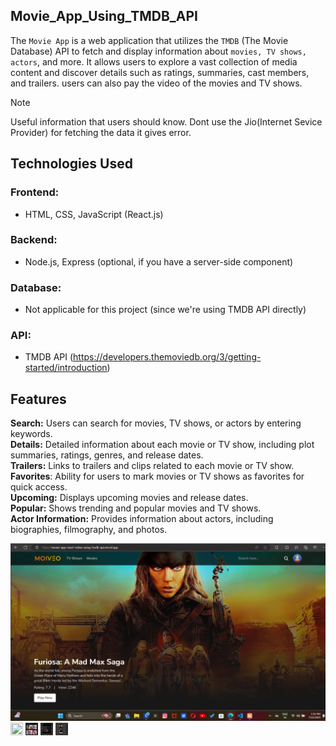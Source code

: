 ## Movie_App_Using_TMDB_API
The `Movie App` is a web application that utilizes the `TMDB` (The Movie Database) API to fetch and display information about `movies, TV shows, actors`, and more. It allows users to explore a vast collection of media content and discover details such as ratings, summaries, cast members, and trailers. users can also pay the video of the movies and TV shows. 

> [!NOTE]
> Useful information that users should know. Dont use the Jio(Internet Sevice Provider) for fetching the data it gives error.

## Technologies Used
### Frontend: 
 - HTML, CSS, JavaScript (React.js)
### Backend: 
 - Node.js, Express (optional, if you have a server-side component)
### Database: 
 - Not applicable for this project (since we're using TMDB API directly)
### API: 
 -  TMDB API (https://developers.themoviedb.org/3/getting-started/introduction)

## Features
**Search:** Users can search for movies, TV shows, or actors by entering keywords. </br>
**Details:** Detailed information about each movie or TV show, including plot summaries, ratings, genres, and release dates.  </br>
**Trailers:** Links to trailers and clips related to each movie or TV show. </br>
**Favorites**: Ability for users to mark movies or TV shows as favorites for quick access.  </br>
**Upcoming:** Displays upcoming movies and release dates. </br>
**Popular:** Shows trending and popular movies and TV shows.  </br>
**Actor Information:** Provides information about actors, including biographies, filmography, and photos. </br>

<img src="https://github.com/prakashghropade/Movie_App_React-Redux/blob/main/Home_movie.png" height="30%" width="100%"/>
<img src="https://github.com/prakashghropade/Movie_App_React-Redux/blob/main/details_movies.png" height="20px" width="20px"/>
<img src="https://github.com/prakashghropade/Movie_App_React-Redux/blob/main/SearchPage.png" height="20px" width="20px"/>
<img src="https://github.com/prakashghropade/Movie_App_React-Redux/blob/main/video_page.png" height="20px" width="20px"/>
<img src="https://github.com/prakashghropade/Movie_App_React-Redux/blob/main/responsive.png" height="20px" width="20px"/>

